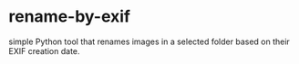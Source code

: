 # rename-by-exif
simple Python tool that renames images in a selected folder based on their EXIF creation date.
